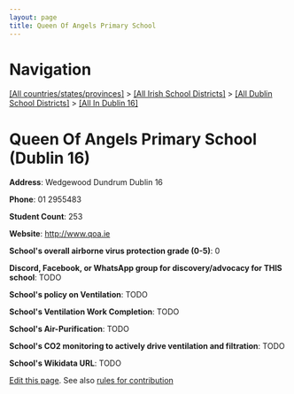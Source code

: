 ```yaml
---
layout: page
title: Queen Of Angels Primary School
---
```

# Navigation

[[All countries/states/provinces]](../../../..) > [[All Irish School Districts]](../../..) > [[All Dublin School Districts]](../..) > [[All In Dublin 16]](..)

# Queen Of Angels Primary School (Dublin 16)

**Address**: Wedgewood Dundrum Dublin 16

**Phone**: 01 2955483

**Student Count**: 253

**Website**: <http://www.qoa.ie>

**School's overall airborne virus protection grade (0-5)**: 0

**Discord, Facebook, or WhatsApp group for discovery/advocacy for THIS school**: TODO

**School's policy on Ventilation**: TODO

**School's Ventilation Work Completion**: TODO

**School's Air-Purification**: TODO

**School's CO2 monitoring to actively drive ventilation and filtration**: TODO

**School's Wikidata URL**: TODO


[Edit this page](https://github.com/ventilate-schools/Ireland/edit/main/./Dublin_16/Queen_Of_Angels_Primary_School.md). See also [rules for contribution](../../../contribution-rules/)